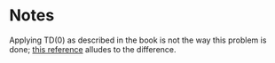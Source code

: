 # Notes

Applying TD(0) as described in the book is not the way this problem is
done; [this reference](https://math.stackexchange.com/q/1884168)
alludes to the difference.
